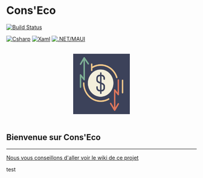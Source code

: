 # Cons'Eco
[![Build Status](https://codefirst.iut.uca.fr/api/badges/hugo.livet/ConsEco/status.svg)](https://codefirst.iut.uca.fr/hugo.livet/ConsEco)

[![Csharp](https://img.shields.io/badge/-CSharp-50C878?style=for-the-badge&logo=csharp)](https://learn.microsoft.com/fr-fr/dotnet/csharp/) [![Xaml](https://img.shields.io/badge/-XAML-6495ED?style=for-the-badge&logo=xaml)](https://learn.microsoft.com/fr-fr/dotnet/desktop/wpf/xaml/?view=netdesktop-6.0) [![.NET/MAUI](https://img.shields.io/badge/-.NET/WPF-B87333?style=for-the-badge&logo=dotnet)](https://learn.microsoft.com/fr-fr/dotnet/maui/what-is-maui?view=net-maui-7.0)

<br />
<div align="center">
<a href=https://codefirst.iut.uca.fr/git/hugo.livet/ConsEco>
    <img src="Documentation_En_Cours/logoaf.png" alt="Logo" width="150" height="160">
  </a>
</div>

<br />

## Bienvenue sur Cons'Eco 

---

[Nous vous conseillons d'aller voir le wiki de ce projet](https://codefirst.iut.uca.fr/git/hugo.livet/ConsEco/wiki)

test